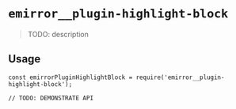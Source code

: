 # `emirror__plugin-highlight-block`

> TODO: description

## Usage

```
const emirrorPluginHighlightBlock = require('emirror__plugin-highlight-block');

// TODO: DEMONSTRATE API
```
